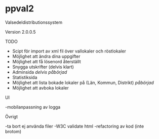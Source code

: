 # ppval2
Valsedeldistributionssystem

Version 2.0.0.5

TODO
- Scipt för import av xml fil över vallokaler och röstlokaler
- Möjlighet att ändra dina uppgifter
- Möjlighet att få lösenord återställt
- Snygga utskrifter (delvis klart)
- Adminsida *delvis påbörjad*
- Statistiksida
- Möjlighet att lista bokade lokaler på (Län, Kommun, Distrikt) *påbörjad*
- Möjlighet att avboka lokaler

UI


-mobilanpassning av logga

Övrigt

-ta bort ej använda filer
-W3C validate html
-refactoring av kod (inte brotom)
